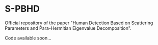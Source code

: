 # S-PBHD
Official repository of the paper "Human Detection Based on Scattering Parameters and Para-Hermitian Eigenvalue Decomposition".

Code available soon...
